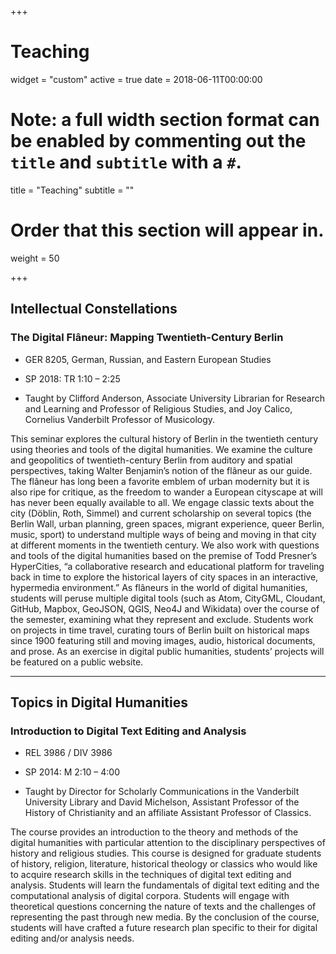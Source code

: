 +++
# Teaching

widget = "custom"
active = true
date = 2018-06-11T00:00:00

# Note: a full width section format can be enabled by commenting out the `title` and `subtitle` with a `#`.
title = "Teaching"
subtitle = ""

# Order that this section will appear in.
weight = 50

+++

## Intellectual	Constellations
### The Digital Flâneur: Mapping Twentieth-Century Berlin

* GER 8205, German, Russian, and Eastern European Studies

* SP 2018: TR 1:10 – 2:25

* Taught by Clifford Anderson, Associate University Librarian for Research and Learning and Professor of Religious Studies, and Joy Calico, Cornelius Vanderbilt Professor of Musicology.

This seminar explores the cultural history of Berlin in the twentieth century using theories and tools of the digital humanities. We examine the culture and geopolitics of twentieth-century Berlin from auditory and spatial perspectives, taking Walter Benjamin’s notion of the flâneur as our guide. The flâneur has long been a favorite emblem of urban modernity but it is also ripe for critique, as the freedom to wander a European cityscape at will has never been equally available to all. We engage classic texts about the city (Döblin, Roth, Simmel) and current scholarship on several topics (the Berlin Wall, urban planning, green spaces, migrant experience, queer Berlin, music, sport) to understand multiple ways of being and moving in that city at different moments in the twentieth century. We also work with questions and tools of the digital humanities based on the premise of Todd Presner’s HyperCities, “a collaborative research and educational platform for traveling back in time to explore the historical layers of city spaces in an interactive, hypermedia environment.” As flâneurs in the world of digital humanities, students will peruse multiple digital tools (such as Atom, CityGML, Cloudant, GitHub, Mapbox, GeoJSON, QGIS, Neo4J and Wikidata) over the course of the semester, examining what they represent and exclude. Students work on projects in time travel, curating tours of Berlin built on historical maps since 1900 featuring still and moving images, audio, historical documents, and prose. As an exercise in digital public humanities, students’ projects will be featured on a public website.

***

## Topics in Digital Humanities
### Introduction to Digital Text Editing and Analysis

* REL 3986 / DIV 3986

* SP 2014: M 2:10 – 4:00

* Taught by Director for Scholarly Communications in the Vanderbilt University Library and David Michelson, Assistant Professor of the History of Christianity and an affiliate Assistant Professor of Classics.

The course provides an introduction to the theory and methods of the digital humanities with particular attention to the disciplinary perspectives of history and religious studies. This course is designed for graduate students of history, religion, literature, historical theology or classics who would like to acquire research skills in the techniques of digital text editing and analysis. Students will learn the fundamentals of digital text editing and the computational analysis of digital corpora. Students will engage with theoretical questions concerning the nature of texts and the challenges of representing the past through new media. By the conclusion of the course, students will have crafted a future research plan specific to their for digital editing and/or analysis needs.
